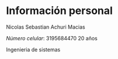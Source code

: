 # Información personal

Nicolas Sebastian Achuri Macias

_Número celular_: 3195684470
20 años

Ingenieria de sistemas
